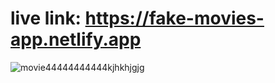 # live link: https://fake-movies-app.netlify.app

![movie44444444444kjhkhjgjg](https://user-images.githubusercontent.com/105638480/174621426-48b88908-a59c-4bf0-af2c-e0298db6ed00.gif)
